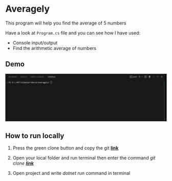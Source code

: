 # Averagely
This program will help you find the average of 5 numbers

Have a look at `Program.cs` file and you can see how I have used:

* Console input/output
* Find the arithmetic average of numbers

## Demo
![demo](./Assets/demo-live.gif)

## How to run locally
1. Press the green clone button and copy the git **[link](https://github.com/Jarus95/MyCalculator.git)**


2. Open your local folder and run terminal then enter the command *git clone **[link](https://github.com/Jarus95/MyCalculator.git)***



3. Open project and write _dotnet run_ command in terminal

